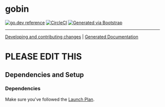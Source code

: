 # gobin

[![go.dev reference](https://img.shields.io/badge/go.dev-reference-007d9c?logo=go&logoColor=white)](https://engdocs.outreach.cloud/github.com/getoutreach/gobin)
[![CircleCI](https://circleci.com/gh/getoutreach/gobin.svg?style=shield&circle-token=<YOUR_STATUS_API_TOKEN:READ:https://circleci.com/docs/2.0/status-badges/>)](https://circleci.com/gh/getoutreach/gobin)
[![Generated via Bootstrap](https://img.shields.io/badge/Outreach-Bootstrap-%235951ff)](https://github.com/getoutreach/bootstrap)

<!--- Block(description) -->
<!--- EndBlock(description) -->

----

[Developing and contributing changes](CONTRIBUTING.md) |
[Generated Documentation](https://engdocs.outreach.cloud/github.com/getoutreach/gobin/)

<!--- Block(custom) -->
# PLEASE EDIT THIS
<!--- EndBlock(custom) -->

## Dependencies and Setup

### Dependencies

Make sure you've followed the [Launch Plan](https://outreach-io.atlassian.net/wiki/spaces/EN/pages/695698940/Launch+Plan).

<!--- Block(dependencies) -->
<!--- EndBlock(dependencies) -->
